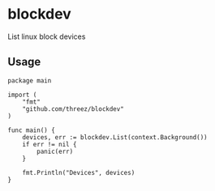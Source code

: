 # blockdev

List linux block devices

## Usage

    package main
    
    import (
        "fmt"
        "github.com/threez/blockdev"
    )

    func main() {
        devices, err := blockdev.List(context.Background())
        if err != nil {
            panic(err)
        }  

        fmt.Println("Devices", devices)
    }
